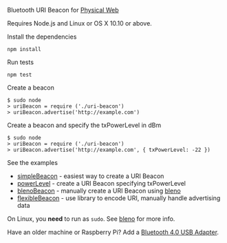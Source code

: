 Bluetooth URI Beacon for [Physical Web](http://google.github.io/physical-web/)

Requires Node.js and Linux or OS X 10.10 or above.

Install the dependencies

    npm install

Run tests

    npm test

Create a beacon

    $ sudo node
    > uriBeacon = require ('./uri-beacon')
    > uriBeacon.advertise('http://example.com')

Create a beacon and specify the txPowerLevel in dBm

    $ sudo node
    > uriBeacon = require ('./uri-beacon')
    > uriBeacon.advertise('http://example.com', { txPowerLevel: -22 })

See the examples

 * [simpleBeacon](examples/simpleBeacon.js) - easiest way to create a URI Beacon
 * [powerLevel](examples/powerLevel.js) - create a URI Beacon specifying txPowerLevel
 * [blenoBeacon](examples/blenoBeacon.js) - manually create a URI Beacon using [bleno](https://github.com/sandeepmistry/bleno)
 * [flexibleBeacon](examples/flexibleBeacon.js) - use library to encode URI, manually handle advertising data

On Linux, you __need__ to run as ```sudo```. See [bleno](https://github.com/sandeepmistry/bleno#running-on-linux) for more info.

Have an older machine or Raspberry Pi? Add a [Bluetooth 4.0 USB Adapter](http://www.adafruit.com/products/1327).
